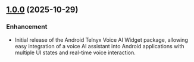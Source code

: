 ## [1.0.0](https://github.com/team-telnyx/android-telnyx-voice-ai-widget/releases/tag/1.0.0) (2025-10-29)

### Enhancement
- Initial release of the Android Telnyx Voice AI Widget package, allowing easy integration of a voice AI assistant into Android applications with multiple UI states and real-time voice interaction.